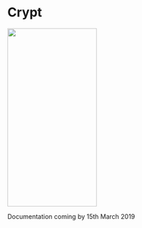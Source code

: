 # Crypt

<img src="https://firebasestorage.googleapis.com/v0/b/instafire-8f7b1.appspot.com/o/Crypt_screenshot.png?alt=media&token=290fca1a-b9d5-4598-9495-06c18fda29f8"
width="200" height="400">

Documentation coming by 15th March 2019
